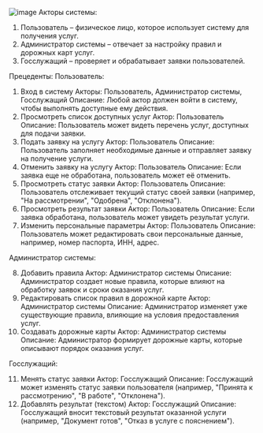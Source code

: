 ![image](https://github.com/user-attachments/assets/e7ef4a89-b459-419c-9f12-6e4d3fbafe49)
Акторы системы:
1.	Пользователь – физическое лицо, которое использует систему для получения услуг.
2.	Администратор системы – отвечает за настройку правил и дорожных карт услуг.
3.	Госслужащий – проверяет и обрабатывает заявки пользователей.

Прецеденты:
Пользователь:

1. Вход в систему
Акторы: Пользователь, Администратор системы, Госслужащий
Описание: Любой актор должен войти в систему, чтобы выполнять доступные ему действия.
2. Просмотреть список доступных услуг
Актор: Пользователь
Описание: Пользователь может видеть перечень услуг, доступных для подачи заявки.
3. Подать заявку на услугу
Актор: Пользователь
Описание: Пользователь заполняет необходимые данные и отправляет заявку на получение услуги.
4. Отменить заявку на услугу
Актор: Пользователь
Описание: Если заявка еще не обработана, пользователь может её отменить.
5. Просмотреть статус заявки
Актор: Пользователь
Описание: Пользователь отслеживает текущий статус своей заявки (например, "На рассмотрении", "Одобрена", "Отклонена").
6. Просмотреть результат заявки
Актор: Пользователь
Описание: Если заявка обработана, пользователь может увидеть результат услуги.
7. Изменить персональные параметры
Актор: Пользователь
Описание: Пользователь может редактировать свои персональные данные, например, номер паспорта, ИНН, адрес.

Администратор системы:

8. Добавить правила
Актор: Администратор системы
Описание: Администратор создает новые правила, которые влияют на обработку заявок и сроки оказания услуг.
9. Редактировать список правил в дорожной карте
Актор: Администратор системы
Описание: Администратор изменяет уже существующие правила, влияющие на условия предоставления услуг.
10. Создавать дорожные карты
Актор: Администратор системы
Описание: Администратор формирует дорожные карты, которые описывают порядок оказания услуг.

Госслужащий:

11. Менять статус заявки
Актор: Госслужащий
Описание: Госслужащий может изменять статус заявки пользователя (например, "Принята к рассмотрению", "В работе", "Отклонена").
12. Добавлять результат (текстом)
Актор: Госслужащий
Описание: Госслужащий вносит текстовый результат оказанной услуги (например, "Документ готов", "Отказ в услуге с пояснением").

